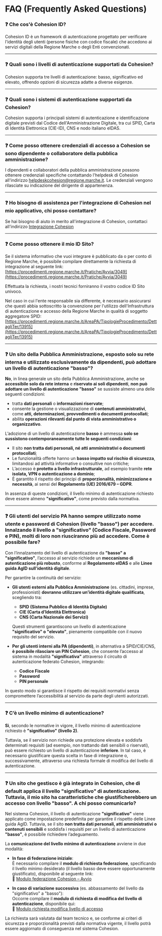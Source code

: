# **FAQ (Frequently Asked Questions)**

### ❓ **Che cos'è Cohesion ID?**
Cohesion ID è un framework di autenticazione progettato per verificare l'identità degli utenti (persone fisiche con codice fiscale) che accedono ai servizi digitali della Regione Marche o degli Enti convenzionati.

---

### ❓ **Quali sono i livelli di autenticazione supportati da Cohesion?**
Cohesion supporta tre livelli di autenticazione: basso, significativo ed elevato, offrendo opzioni di sicurezza adatte a diverse esigenze.

---

### ❓ **Quali sono i sistemi di autenticazione supportati da Cohesion?**
Cohesion supporta i principali sistemi di autenticazione e identificazione digitale previsti dal Codice dell'Amministrazione Digitale, tra cui SPID, Carta di Identità Elettronica (CIE-ID), CNS e nodo italiano eIDAS.

---

### ❓ **Come posso ottenere credenziali di accesso a Cohesion se sono dipendente o collaboratore della pubblica amministrazione?**
I dipendenti e collaboratori della pubblica amministrazione possono ottenere credenziali specifiche contattando l'helpdesk di Cohesion all'indirizzo [helpdeskcohesion@regione.marche.it](mailto:helpdeskcohesion@regione.marche.it). Le credenziali vengono rilasciate su indicazione del dirigente di appartenenza.

---

### ❓ **Ho bisogno di assistenza per l'integrazione di Cohesion nel mio applicativo, chi posso contattare?**
Se hai bisogno di aiuto in merito all'integrazione di Cohesion, contattaci all'indirizzo [Integrazione Cohesion](mailto:integrazionecohesion@regione.marche.it)

---

### ❓ **Come posso ottenere il mio ID Sito?**
Se il sistema informativo che vuoi integrare è pubblicato da o per conto di Regione Marche, è possibile compilare direttamente la richiesta di integrazione al seguente link: [https://procedimenti.regione.marche.it/Pratiche/Avvia/3049](https://procedimenti.regione.marche.it/Pratiche/Avvia/3049)

Effettuata la richiesta, i nostri tecnici forniranno il vostro codice ID Sito univoco.

Nel caso in cui l'ente responsabile sia differente, è necessario assicurarsi che questi abbia sottoscritto la convenzione per l'utilizzo dell'Infrastruttura di autenticazione e accesso della Regione Marche in qualità di soggetto aggregatore SPID: [https://procedimenti.regione.marche.it/AreaPA/TipologieProcedimento/DettagliTer/13915](https://procedimenti.regione.marche.it/AreaPA/TipologieProcedimento/DettagliTer/13915)

---

### ❓ **Un sito della Pubblica Amministrazione, esposto solo su rete interna e utilizzato esclusivamente da dipendenti, può adottare un livello di autenticazione "basso"?**


**No**, in linea generale un sito della Pubblica Amministrazione, anche se **accessibile solo da rete interna** e **riservato ai soli dipendenti**, **non può adottare un livello di autenticazione "basso"** se sussiste almeno una delle seguenti condizioni:

- tratta **dati personali** o **informazioni riservate**;
- consente la gestione o visualizzazione di **contenuti amministrativi**, come **atti, determinazioni, provvedimenti o documenti protocollati**;
- abilita **operazioni rilevanti dal punto di vista amministrativo o organizzativo**.

L’adozione di un livello di autenticazione **basso** è ammessa **solo se sussistono contemporaneamente tutte le seguenti condizioni**:

- Il sito **non tratta dati personali, né atti amministrativi o documenti protocollati**;
- Le funzionalità offerte hanno un **basso impatto sul rischio di sicurezza**, limitandosi ad attività informative o consultive non critiche;
- L’accesso è **protetto a livello infrastrutturale**, ad esempio tramite **rete isolata, VPN o autenticazione a dominio**;
- È garantito il rispetto dei principi di **proporzionalità, minimizzazione e necessità**, ai sensi del **Regolamento (UE) 2016/679 – GDPR**.

In assenza di queste condizioni, il livello minimo di autenticazione richiesto deve essere almeno **"significativo"**, come previsto dalla normativa.

---

### ❓ **Gli utenti del servizio PA hanno sempre utilizzato nome utente e password di Cohesion (livello "basso") per accedere. Innalzando il livello a "significativo" (Codice Fiscale, Password e PIN), molti di loro non riusciranno più ad accedere. Come è possibile fare?**

Con l’innalzamento del livello di autenticazione da **"basso" a "significativo"**, l’accesso al servizio richiede un **meccanismo di autenticazione più robusto**, conforme al **Regolamento eIDAS** e alle **Linee guida AgID sull’identità digitale**.

Per garantire la continuità del servizio:

- **Gli utenti esterni alla Pubblica Amministrazione** (es. cittadini, imprese, professionisti) **dovranno utilizzare un’identità digitale qualificata**, scegliendo tra:
  - **SPID (Sistema Pubblico di Identità Digitale)**  
  - **CIE (Carta d’Identità Elettronica)**  
  - **CNS (Carta Nazionale dei Servizi)**  

  Questi strumenti garantiscono un livello di autenticazione **"significativo" o "elevato"**, pienamente compatibile con il nuovo requisito del servizio.

- **Per gli utenti interni alla PA (dipendenti)**, in alternativa a SPID/CIE/CNS, **è possibile rilasciare un PIN Cohesion**, che consente l’accesso al sistema in modalità **"significativa"** attraverso il circuito di autenticazione federato Cohesion, integrando:
  - **Codice Fiscale**
  - **Password**
  - **PIN personale**

In questo modo si garantisce il rispetto dei requisiti normativi senza compromettere l’accessibilità al servizio da parte degli utenti autorizzati.

---

### ❓ **C’è un livello minimo di autenticazione?**

**Sì**, secondo le normative in vigore, il livello minimo di autenticazione richiesto è **"significativo" (livello 2)**.

Tuttavia, se il servizio non richiede una protezione elevata e soddisfa determinati requisiti (ad esempio, non trattando dati sensibili o riservati), può essere richiesto un livello di autenticazione **inferiore**. In tal caso, è necessario giustificare questa scelta in fase di integrazione o, successivamente, attraverso una richiesta formale di modifica del livello di autenticazione.

---

### ❓ **Un sito che gestisco è già integrato in Cohesion, che di default applica il livello "significativo" di autenticazione. Tuttavia, il mio sito ha caratteristiche che giustificherebbero un accesso con livello "basso". A chi posso comunicarlo?**

Nel sistema Cohesion, il livello di autenticazione **"significativo"** viene applicato come impostazione predefinita per garantire il rispetto delle Linee guida AgID. Tuttavia, se il sito **non tratta dati personali, atti amministrativi o contenuti sensibili** e soddisfa i requisiti per un livello di autenticazione **"basso"**, è possibile richiedere l’adeguamento.

La **comunicazione del livello minimo di autenticazione** avviene in due modalità:

- **In fase di federazione iniziale**:  
  È necessario compilare il **modulo di richiesta federazione**, specificando il livello minimo desiderato (il livello basso deve essere opportunamente giustificato), disponibile al seguente link:  
  🔗 [Modulo federazione Cohesion – Avvio](https://procedimenti.regione.marche.it/Pratiche/Avvia/3049)

- **In caso di variazione successiva** (es. abbassamento del livello da "significativo" a "basso"):  
  Occorre compilare il **modulo di richiesta di modifica del livello di autenticazione**, disponibile qui:  
  🔗 [Modulo richiesta modifica livello di accesso](https://procedimenti.regione.marche.it/Pratiche/Avvia/14234)

La richiesta sarà valutata dal team tecnico e, se conforme ai criteri di sicurezza e proporzionalità previsti dalla normativa vigente, il livello potrà essere aggiornato di conseguenza nel sistema Cohesion.
